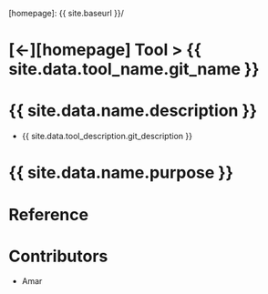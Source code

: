 ---
---


[//]: #(Reference)
[homepage]:   {{ site.baseurl }}/

# [&larr;][homepage] Tool > {{ site.data.tool_name.git_name }}
# {{ site.data.name.description }}
- {{ site.data.tool_description.git_description }}

# {{ site.data.name.purpose }}

# Reference

# Contributors
- Amar